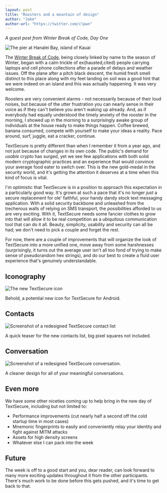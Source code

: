 ```yaml
---
layout: post
title: "Roosters and a mountain of design"
author: "Jake"
author-url: "https://twitter.com/clpwn"
---
```


*A guest post from Winter Break of Code, Day One*

<img src="/blog/images/jake-wboc-pier.jpg" class="nice" alt="The pier at Hanalei Bay, island of Kauai" />

The [Winter Break of Code](/blog/winter-break-of-code), being closely linked by name to the season of Winter, began with a calm trickle of ex{hausted,cited} people carrying laptops and cell phone collections after a parade of delays and weather issues. Off the plane after a pitch black descent, the humid fresh smell distinct to this place along with my feet landing on soil was a good hint that we were indeed on an island and this was actually happening. It was very welcome.

<!--more-->

Roosters are very convenient alarms - not necessarily because of their loud noises, but because of the utter frustration you can nearly sense in their voice as if they can't believe you aren't waking up already. And, as if everybody had equally understood the timely anxiety of the rooster in the morning, I showed up in the morning to a surprisingly awake group of individuals at the house ready to make things happen. Coffee brewed, banana consumed, compete with yourself to make your ideas a reality. Pace around, surf, juggle, eat a cracker, continue.

TextSecure is pretty different than when I remember it from a year ago, and not just because of changes in its own code. The public's demand for *usable* crypto has surged, yet we see few applications with both solid modern cryptographic practices and an experience that would convince your average food eater to switch over. This is the new gold-medal in the security world, and it's getting the attention it deserves at a time when this kind of focus is vital.

I'm optimistic that TextSecure is in a position to approach this expectation in a particularly good way. It's grown at such a pace that it's no longer *just* a secure replacement for ole' faithful, your handy dandy stock text messaging application. With a solid security backbone and  unleashed from the trecherous walls of relying on SMS transport, the possibilities afforded to us are very exciting. With it, TextSecure needs some fancier clothes to grow into that will allow it to be real competition as a ubiquitous communication tool that can do it all. Beauty, simplicity, usability and security can all be had; we don't need to pick a couple and forget the rest.

For now, there are a couple of improvements that will organize the look of TextSecure into a more unified one, move away from some harshnesses (surprisingly, it turns out the average user isn't all too fond of trying to make sense of pseudorandom hex strings), and do our best to create a fluid user experience that's genuinely understandable.

## Iconography

<img src="/blog/images/jake-wboc-ts-icon.png" class="nice" alt="The new TextSecure icon" />

Behold, a potential new icon for TextSecure for Android.

## Contacts

<img src="/blog/images/jake-wboc-ts-contactslist.png" class="nice" alt="Screenshot of a redesigned TextSecure contact list" />

A quick teaser for the new contacts list, big pixel squares not included.

## Conversation

<img src="/blog/images/jake-wboc-ts-conversation.png" class="nice" alt="Screenshot of a redesigned TextSecure conversation." />

A cleaner design for all of your meaningful conversations.

## Even more

We have some other niceties coming up to help bring in the new day of TextSecure, including but not limited to:

* Performance improvements (cut nearly half a second off the cold startup time in most cases)
* Mnemonic fingerprints to easily and conveniently relay your identity and fight against MITM attacks
* Assets for high density screens
* Whatever else I can pack into the week

## Future

The week is off to a good start and you, dear reader, can look forward to many more exciting updates throughout it from the other participants. There's much work to be done before this gets pushed, and it's time to get back to that.
